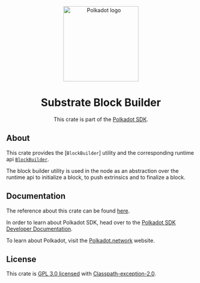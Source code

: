 <div align="center">

<img src="https://raw.githubusercontent.com/paritytech/polkadot-sdk/rzadp/readmes/docs/images/Polkadot_Logo_Horizontal_Pink_BlackOnWhite.png" alt="Polkadot logo" width="200">

# Substrate Block Builder

This crate is part of the [Polkadot SDK](https://github.com/paritytech/polkadot-sdk/).

</div>

## About

This crate provides the [`BlockBuilder`] utility and the corresponding runtime api
[`BlockBuilder`](https://docs.rs/sc-block-builder/latest/sc_block_builder/struct.BlockBuilder.html).

The block builder utility is used in the node as an abstraction over the runtime api to
initialize a block, to push extrinsics and to finalize a block.

## Documentation

The reference about this crate can be found [here](https://paritytech.github.io/polkadot-sdk/master/sc_block_builder).

In order to learn about Polkadot SDK, head over to the [Polkadot SDK Developer Documentation](https://paritytech.github.io/polkadot-sdk/master/polkadot_sdk_docs/index.html).

To learn about Polkadot, visit the [Polkadot.network](https://polkadot.network/) website.

## License

This crate is [GPL 3.0 licensed](https://spdx.org/licenses/GPL-3.0-or-later.html) with [Classpath-exception-2.0](https://spdx.org/licenses/Classpath-exception-2.0.html).

